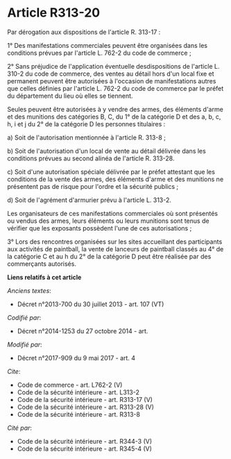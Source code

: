 # Article R313-20

Par dérogation aux dispositions de l'article R. 313-17 : 

1° Des manifestations commerciales peuvent être organisées dans les conditions prévues par l'article L. 762-2 du code de
commerce ; 

2° Sans préjudice de l'application éventuelle desdispositions de l'article L. 310-2 du code de commerce, des ventes au détail
hors d'un local fixe et permanent peuvent être autorisées à l'occasion de manifestations autres que celles définies par
l'article L. 762-2 du code de commerce par le préfet du département du lieu où elles se tiennent. 

Seules peuvent être autorisées à y vendre des armes, des éléments d'arme et des munitions des catégories B, C, du 1° de la
catégorie D et des a, b, c, h, i et j du 2° de la catégorie D les personnes titulaires : 

a) Soit de l'autorisation mentionnée à l'article R. 313-8 ; 

b) Soit de l'autorisation d'un local de vente au détail délivrée dans les conditions prévues au second alinéa de l'article R.
313-28. 

c) Soit d'une autorisation spéciale délivrée par le préfet attestant que les conditions de la vente des armes, des éléments
d'arme et des munitions ne présentent pas de risque pour l'ordre et la sécurité publics ; 

d) Soit de l'agrément d'armurier prévu à l'article L. 313-2. 

Les organisateurs de ces manifestations commerciales où sont présentés ou vendus des armes, leurs éléments ou leurs munitions
sont tenus de vérifier que les exposants possèdent l'une de ces autorisations ; 

3° Lors des rencontres organisées sur les sites accueillant des participants aux activités de paintball, la vente de lanceurs
de paintball classés au 4° de la catégorie C et au h du 2° de la catégorie D peut être réalisée par des commerçants
autorisés.

**Liens relatifs à cet article**

_Anciens textes_:

  - Décret n°2013-700 du 30 juillet 2013 - art. 107 (VT)

_Codifié par_:

  - Décret n°2014-1253 du 27 octobre 2014 - art.

_Modifié par_:

  - Décret n°2017-909 du 9 mai 2017 - art. 4

_Cite_:

  - Code de commerce - art. L762-2 (V)
  - Code de la sécurité intérieure - art. L313-2
  - Code de la sécurité intérieure - art. R313-17 (V)
  - Code de la sécurité intérieure - art. R313-28 (V)
  - Code de la sécurité intérieure - art. R313-8

_Cité par_:

  - Code de la sécurité intérieure - art. R344-3 (V)
  - Code de la sécurité intérieure - art. R345-4 (V)
